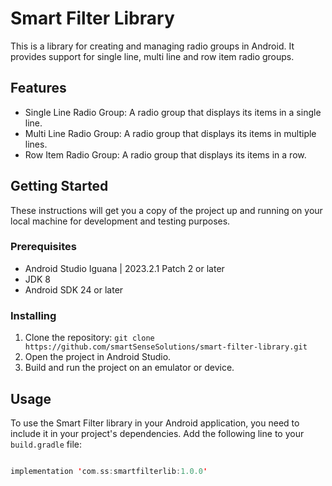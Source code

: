 # Smart Filter Library

This is a library for creating and managing radio groups in Android. It provides support for single line, multi line and row item radio groups.

## Features

- Single Line Radio Group: A radio group that displays its items in a single line.
- Multi Line Radio Group: A radio group that displays its items in multiple lines.
- Row Item Radio Group: A radio group that displays its items in a row.

## Getting Started

These instructions will get you a copy of the project up and running on your local machine for development and testing purposes.

### Prerequisites

- Android Studio Iguana | 2023.2.1 Patch 2 or later
- JDK 8
- Android SDK 24 or later

### Installing

1. Clone the repository: `git clone https://github.com/smartSenseSolutions/smart-filter-library.git`
2. Open the project in Android Studio.
3. Build and run the project on an emulator or device.

## Usage

To use the Smart Filter library in your Android application, you need to include it in your project's dependencies. Add the following line to your `build.gradle` file:

```kotlin

implementation 'com.ss:smartfilterlib:1.0.0'

